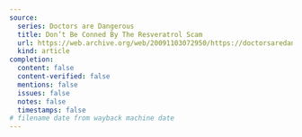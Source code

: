 ```yaml
---
source:
  series: Doctors are Dangerous
  title: Don’t Be Conned By The Resveratrol Scam
  url: https://web.archive.org/web/20091103072950/https://doctorsaredangerous.com/articles/dont_be_conned_by_the_resveratrol_scam.htm
  kind: article
completion:
  content: false
  content-verified: false
  mentions: false
  issues: false
  notes: false
  timestamps: false
# filename date from wayback machine date
---
```

